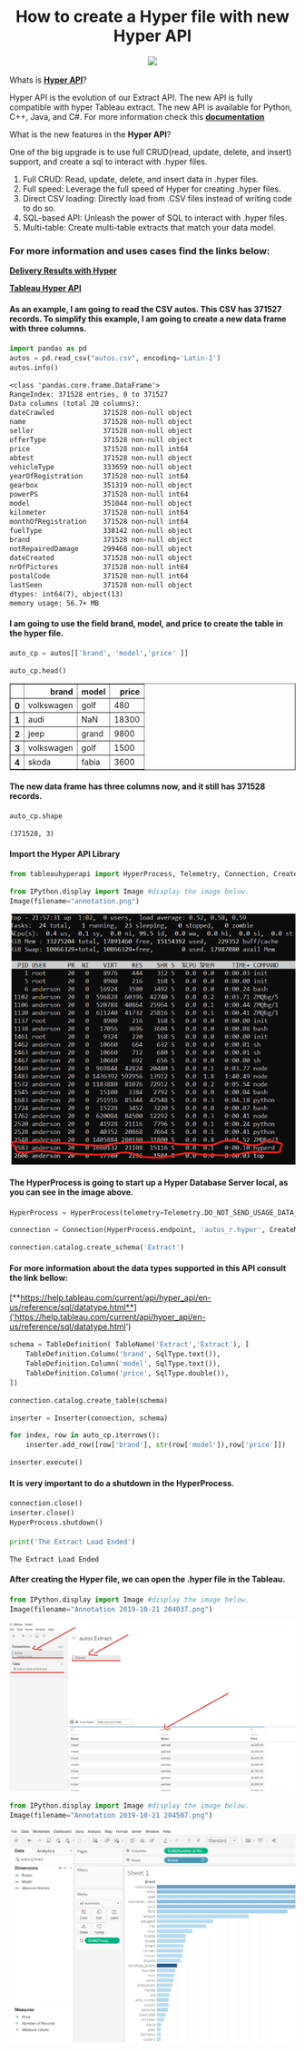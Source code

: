 
   #  <center> How to create a Hyper file with new Hyper API </center>
<center> <img src="https://cdns.tblsft.com/sites/default/files/blog/picture1_87.png"/> </center>

Whats is [**Hyper API**](https://www.tableau.com/about/blog/2019/10/deliver-results-hyper-speed)?

Hyper API is the evolution of our Extract API. The new API is fully compatible with hyper Tableau extract. The new API is available for Python, C++, Java, and C#. For more information check this [**documentation**](https://help.tableau.com/current/api/hyper_api/en-us/index.html)

What is the new features in the **Hyper API**?

One of the big upgrade is to use full CRUD(read, update, delete, and insert) support, and create a sql to interact with .hyper files. 

1. Full CRUD: Read, update, delete, and insert data in .hyper files.
2. Full speed: Leverage the full speed of Hyper for creating .hyper files.
3. Direct CSV loading: Directly load from .CSV files instead of writing code to do so.
4. SQL-based API: Unleash the power of SQL to interact with .hyper files.
5. Multi-table: Create multi-table extracts that match your data model.


### For more information and uses cases find the links below:
[**Delivery Results with Hyper**](https://www.tableau.com/about/blog/2019/10/deliver-results-hyper-speed)

[**Tableau Hyper API**](https://help.tableau.com/current/api/hyper_api/en-us/)


#### As an example, I am going to read the CSV autos. This CSV has 371527 records. To simplify this example, I am going to create a new data frame with three columns.


```python
import pandas as pd
autos = pd.read_csv("autos.csv", encoding='Latin-1')
autos.info()
```

    <class 'pandas.core.frame.DataFrame'>
    RangeIndex: 371528 entries, 0 to 371527
    Data columns (total 20 columns):
    dateCrawled            371528 non-null object
    name                   371528 non-null object
    seller                 371528 non-null object
    offerType              371528 non-null object
    price                  371528 non-null int64
    abtest                 371528 non-null object
    vehicleType            333659 non-null object
    yearOfRegistration     371528 non-null int64
    gearbox                351319 non-null object
    powerPS                371528 non-null int64
    model                  351044 non-null object
    kilometer              371528 non-null int64
    monthOfRegistration    371528 non-null int64
    fuelType               338142 non-null object
    brand                  371528 non-null object
    notRepairedDamage      299468 non-null object
    dateCreated            371528 non-null object
    nrOfPictures           371528 non-null int64
    postalCode             371528 non-null int64
    lastSeen               371528 non-null object
    dtypes: int64(7), object(13)
    memory usage: 56.7+ MB


#### I am going to use the field brand, model, and price to create the table in the hyper file.


```python
auto_cp = autos[['brand', 'model','price' ]]
```


```python
auto_cp.head()
```




<div>
<table border="1" class="dataframe">
  <thead>
    <tr style="text-align: right;">
      <th></th>
      <th>brand</th>
      <th>model</th>
      <th>price</th>
    </tr>
  </thead>
  <tbody>
    <tr>
      <th>0</th>
      <td>volkswagen</td>
      <td>golf</td>
      <td>480</td>
    </tr>
    <tr>
      <th>1</th>
      <td>audi</td>
      <td>NaN</td>
      <td>18300</td>
    </tr>
    <tr>
      <th>2</th>
      <td>jeep</td>
      <td>grand</td>
      <td>9800</td>
    </tr>
    <tr>
      <th>3</th>
      <td>volkswagen</td>
      <td>golf</td>
      <td>1500</td>
    </tr>
    <tr>
      <th>4</th>
      <td>skoda</td>
      <td>fabia</td>
      <td>3600</td>
    </tr>
  </tbody>
</table>
</div>



#### The new data frame has three columns now, and it still has 371528 records.


```python
auto_cp.shape
```




    (371528, 3)



#### Import the Hyper API Library


```python
from tableauhyperapi import HyperProcess, Telemetry, Connection, CreateMode, NOT_NULLABLE, NULLABLE, SqlType,TableDefinition, Inserter, escape_name, escape_string_literal, HyperException, TableName, HyperException
```


```python
from IPython.display import Image #display the image below.
Image(filename="annotation.png")
```




![png](output_10_0.png)



#### The HyperProcess is going to start up a Hyper Database Server local, as you can see in the image above.


```python
HyperProcess = HyperProcess(telemetry=Telemetry.DO_NOT_SEND_USAGE_DATA_TO_TABLEAU)
```

```python
connection = Connection(HyperProcess.endpoint, 'autos_r.hyper', CreateMode.CREATE_AND_REPLACE)
```

```python
connection.catalog.create_schema('Extract')
```

#### For more information about the data types supported in this API consult the link bellow:

[**https://help.tableau.com/current/api/hyper_api/en-us/reference/sql/datatype.html**]('https://help.tableau.com/current/api/hyper_api/en-us/reference/sql/datatype.html')



```python
schema = TableDefinition( TableName('Extract','Extract'), [
    TableDefinition.Column('brand', SqlType.text()),
    TableDefinition.Column('model', SqlType.text()),
    TableDefinition.Column('price', SqlType.double()),    
])
```


```python
connection.catalog.create_table(schema)
```


```python
inserter = Inserter(connection, schema)
```


```python
for index, row in auto_cp.iterrows():
    inserter.add_row([row['brand'], str(row['model']),row['price']])      
```


```python
inserter.execute()
```

#### It is very important to do a shutdown in the HyperProcess. 


```python
connection.close()
inserter.close()
HyperProcess.shutdown()

print('The Extract Load Ended')

```

    The Extract Load Ended


#### After creating the Hyper file, we can open the .hyper file in the Tableau.


```python
from IPython.display import Image #display the image below.
Image(filename="Annotation 2019-10-21 204037.png")
```




![png](output_25_0.png)




```python
from IPython.display import Image #display the image below.
Image(filename="Annotation 2019-10-21 204507.png")
```




![png](output_26_0.png)




```python

```
